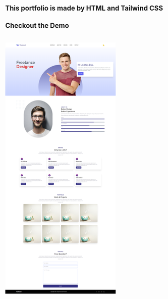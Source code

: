 ## This portfolio is made by HTML and Tailwind CSS
## Checkout the Demo <br><br>
<img src="demo.png" width="350px">
